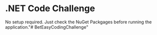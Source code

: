# .NET Code Challenge

No setup required. Just check the NuGet Packgages before running the application."# BetEasyCodingChallenge" 
